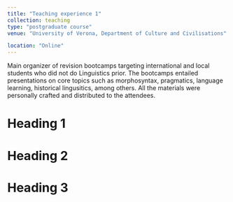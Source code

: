 ```yaml
---
title: "Teaching experience 1"
collection: teaching
type: "postgraduate course"
venue: "University of Verona, Department of Culture and Civilisations"

location: "Online"
---
```


Main organizer of revision bootcamps targeting international and local students who did not do Linguistics prior. The bootcamps entailed presentations on core topics such as morphosyntax, pragmatics, language learning, historical lingusitics, among others. All the materials were personally crafted and distributed to the attendees.

Heading 1
======

Heading 2
======

Heading 3
======